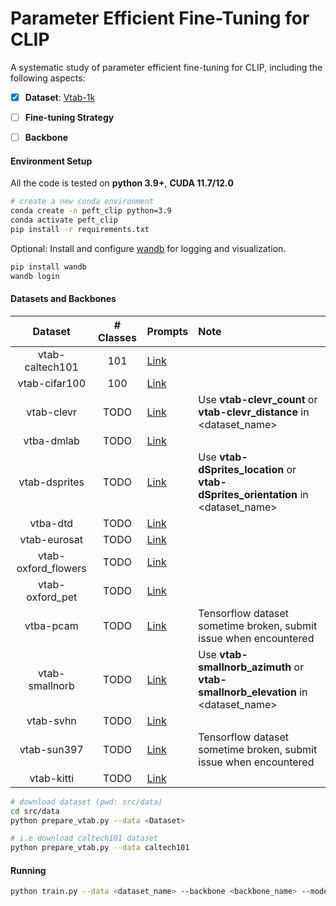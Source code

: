 # Parameter Efficient Fine-Tuning for CLIP

A systematic study of parameter efficient fine-tuning for CLIP, including the following aspects:
- [x] **Dataset**: [Vtab-1k](https://google-research.github.io/task_adaptation/)

- [ ] **Fine-tuning Strategy**

- [ ] **Backbone**


#### Environment Setup 
All the code is tested on **python 3.9+**, **CUDA 11.7/12.0**
```bash
# create a new conda environment
conda create -n peft_clip python=3.9
conda activate peft_clip
pip install -r requirements.txt
```

Optional: Install and configure [wandb](https://wandb.ai/site) for logging and visualization.
```bash
pip install wandb
wandb login
```

#### Datasets and Backbones
| Dataset | # Classes | Prompts | Note
| :---: | :---: | :--- | :--- |
| vtab-caltech101 | 101 | [Link](/src/data/prompt.md) | |
| vtab-cifar100 | 100 | [Link](/src/data/prompt.md) | |
| vtab-clevr | TODO | [Link](/src/data/prompt.md) | Use **vtab-clevr_count** or **vtab-clevr_distance** in <dataset_name> |
| vtba-dmlab | TODO | [Link](/src/data/prompt.md#vtab-dmlab) | |
| vtab-dsprites | TODO | [Link](/src/data/prompt.md) | Use **vtab-dSprites_location** or **vtab-dSprites_orientation** in <dataset_name> |
| vtba-dtd | TODO | [Link](/src/data/prompt.md) | |
| vtab-eurosat | TODO | [Link](/src/data/prompt.md) | |
| vtab-oxford_flowers | TODO | [Link](/src/data/prompt.md) | |
| vtab-oxford_pet | TODO | [Link](/src/data/prompt.md) | |
| vtba-pcam | TODO | [Link](/src/data/prompt.md#vtab-pcam) | Tensorflow dataset sometime broken, submit issue when encountered |
| vtab-smallnorb | TODO | [Link](/src/data/prompt.md) | Use **vtab-smallnorb_azimuth** or **vtab-smallnorb_elevation** in <dataset_name> |
| vtab-svhn | TODO | [Link](/src/data/prompt.md) | |
| vtab-sun397 | TODO | [Link](/src/data/prompt.md) | Tensorflow dataset sometime broken, submit issue when encountered |
| vtab-kitti | TODO | [Link](/src/data/prompt.md#vtab-kitti) | |

```bash
# download dataset (pwd: src/data)
cd src/data
python prepare_vtab.py --data <Dataset>

# i.e download caltech101 dataset
python prepare_vtab.py --data caltech101
```

#### Running
```bash
python train.py --data <dataset_name> --backbone <backbone_name> --model <strategy_name> --type <inferece_type> --shots <num_shots> --seeds <seed>
```
